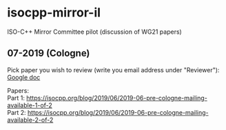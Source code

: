 # isocpp-mirror-il
ISO-C++ Mirror Committee pilot (discussion of WG21 papers)

## 07-2019 (Cologne)
Pick paper you wish to review (write you email address under "Reviewer"):  
[Google doc](https://docs.google.com/spreadsheets/d/1p8k9zq8enAhRQHLQPRnQ9_avf4sV88BSfCX37htIhPM/edit?usp=sharing)  

Papers:  
Part 1:
https://isocpp.org/blog/2019/06/2019-06-pre-cologne-mailing-available-1-of-2  
Part 2:
https://isocpp.org/blog/2019/06/2019-06-pre-cologne-mailing-available-2-of-2  
